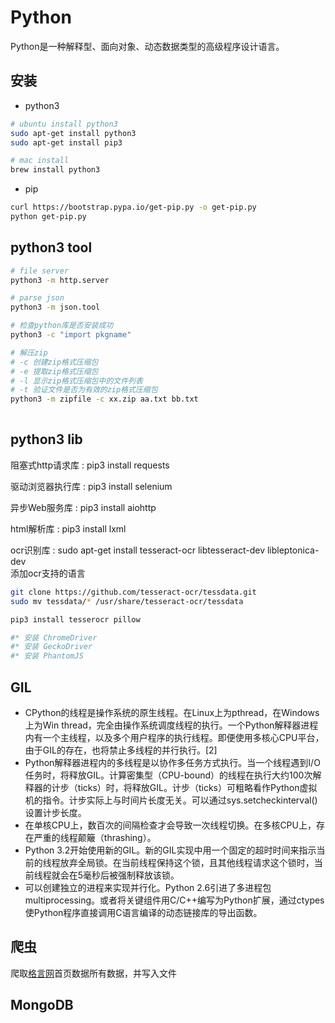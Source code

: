 # Python 

Python是一种解释型、面向对象、动态数据类型的高级程序设计语言。

## 安装

* python3

```bash
# ubuntu install python3
sudo apt-get install python3
sudo apt-get install pip3

# mac install
brew install python3
```

* pip

```bash
curl https://bootstrap.pypa.io/get-pip.py -o get-pip.py
python get-pip.py
```

## python3 tool

```bash
# file server
python3 -m http.server

# parse json
python3 -m json.tool

# 检查python库是否安装成功
python3 -c "import pkgname"

# 解压zip
# -c 创建zip格式压缩包
# -e 提取zip格式压缩包
# -l 显示zip格式压缩包中的文件列表
# -t 验证文件是否为有效的zip格式压缩包
python3 -m zipfile -c xx.zip aa.txt bb.txt
    
```

## python3 lib

阻塞式http请求库 : pip3 install requests

驱动浏览器执行库 : pip3 install selenium

异步Web服务库 : pip3 install aiohttp

html解析库 : pip3 install lxml

ocr识别库 : sudo apt-get install tesseract-ocr libtesseract-dev libleptonica-dev  
添加ocr支持的语言

```bash
git clone https://github.com/tesseract-ocr/tessdata.git
sudo mv tessdata/* /usr/share/tesseract-ocr/tessdata

pip3 install tesserocr pillow

#* 安装 ChromeDriver
#* 安装 GeckoDriver
#* 安装 PhantomJS
```

## GIL

* CPython的线程是操作系统的原生线程。在Linux上为pthread，在Windows上为Win thread，完全由操作系统调度线程的执行。一个Python解释器进程内有一个主线程，以及多个用户程序的执行线程。即便使用多核心CPU平台，由于GIL的存在，也将禁止多线程的并行执行。[2]
* Python解释器进程内的多线程是以协作多任务方式执行。当一个线程遇到I/O任务时，将释放GIL。计算密集型（CPU-bound）的线程在执行大约100次解释器的计步（ticks）时，将释放GIL。计步（ticks）可粗略看作Python虚拟机的指令。计步实际上与时间片长度无关。可以通过sys.setcheckinterval()设置计步长度。
* 在单核CPU上，数百次的间隔检查才会导致一次线程切换。在多核CPU上，存在严重的线程颠簸（thrashing）。
* Python 3.2开始使用新的GIL。新的GIL实现中用一个固定的超时时间来指示当前的线程放弃全局锁。在当前线程保持这个锁，且其他线程请求这个锁时，当前线程就会在5毫秒后被强制释放该锁。
* 可以创建独立的进程来实现并行化。Python 2.6引进了多进程包multiprocessing。或者将关键组件用C/C++编写为Python扩展，通过ctypes使Python程序直接调用C语言编译的动态链接库的导出函数。

## 爬虫

爬取[格言网](https://www.geyanw.com)首页数据所有数据，并写入文件

[](motto.py ':include :type=code python')

## MongoDB

[](mongo.py ':include :type=code python')
